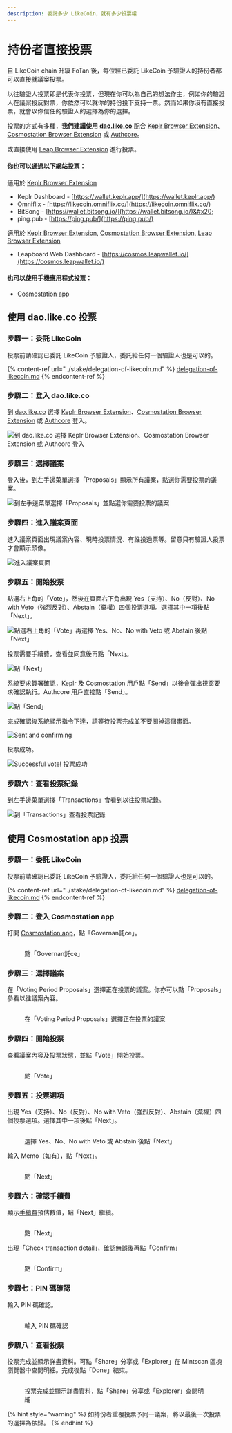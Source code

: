 ```yaml
---
description: 委託多少 LikeCoin，就有多少投票權
---
```


# 持份者直接投票

自 LikeCoin chain 升級 FoTan 後，每位經已委託 LikeCoin 予驗證人的持份者都可以直接就議案投票。

以往驗證人投票即是代表你投票，但現在你可以為自己的想法作主，例如你的驗證人在議案投反對票，你依然可以就你的持份投下支持一票。然而如果你沒有直接投票，就會以你信任的驗證人的選擇為你的選擇。

投票的方式有多種，**我們建議使用** [**dao.like.co**](direct-vote.md#shi-yong-dao.like.co-tou-piao) 配合 [Keplr Browser Extension](../wallet/keplr/)、[Cosmostation Browser Extension](../wallet/cosmostation/) 或 [Authcore](../../user-guide/liker-id/register/)。

或直接使用 [Leap Browser Extension](../wallet/leap/) 進行投票。

#### 你也可以通過以下網站投票：

適用於 [Keplr Browser Extension](../wallet/keplr/)

* Keplr Dashboard - [https://wallet.keplr.app/](https://wallet.keplr.app/)
* Omniflix - [https://likecoin.omniflix.co/](https://likecoin.omniflix.co/)
* BitSong - [https://wallet.bitsong.io/](https://wallet.bitsong.io/)&#x20;
* ping.pub - [https://ping.pub/](https://ping.pub/)

適用於 [Keplr Browser Extension](../wallet/keplr/), [Cosmostation Browser Extension](../wallet/cosmostation/), [Leap Browser Extension](../wallet/leap/)

* Leapboard Web Dashboard - [https://cosmos.leapwallet.io/](https://cosmos.leapwallet.io/)

#### 也可以使用手機應用程式投票：

* [Cosmostation app](direct-vote.md#shi-yong-cosmostation-app-tou-piao)

## 使用  dao.like.co 投票

### 步驟一：委託 LikeCoin

投票前請確認已委託 LikeCoin 予驗證人，委託給任何一個驗證人也是可以的。

{% content-ref url="../stake/delegation-of-likecoin.md" %}
[delegation-of-likecoin.md](../stake/delegation-of-likecoin.md)
{% endcontent-ref %}

### 步驟二：登入 dao.like.co

到 [dao.like.co](https://dao.like.co/) 選擇 [Keplr Browser Extension](../wallet/keplr/)、[Cosmostation Browser Extension](../wallet/cosmostation/) 或 [Authcore](../../user-guide/liker-id/register/) 登入。

![到 dao.like.co 選擇 Keplr Browser Extension、Cosmostation Browser Extension 或 Authcore 登入](<../../.gitbook/assets/Civic Liker Web 3-01.png>)

### &#xD;步驟三：選擇議案

登入後，到左手邊菜單選擇「Proposals」顯示所有議案，點選你需要投票的議案。

![到左手邊菜單選擇「Proposals」並點選你需要投票的議案](<../../.gitbook/assets/direct vote 02.png>)

### &#xD;步驟四：進入議案頁面

進入議案頁面出現議案內容、現時投票情況、有誰投過票等。留意只有驗證人投票才會顯示頭像。

![進入議案頁面](<../../.gitbook/assets/direct vote 03.png>)

### 步驟五：開始投票

點選右上角的「Vote」，然後在頁面右下角出現&#x20;Yes（支持）、No（反對）、No with Veto（強烈反對）、Abstain（棄權）四個投票選項。選擇其中一項後點「Next」。

![點選右上角的「Vote」再選擇 Yes、No、No with Veto 或 Abstain 後點「Next」](<../../.gitbook/assets/direct vote 04.png>)

投票需要手續費，查看並同意後再點「Next」。



![點「Next」](<../../.gitbook/assets/direct vote 05.png>)

系統要求簽署確認，Keplr 及 Cosmostation 用戶點「Send」以後會彈出視窗要求確認執行。Authcore 用戶直接點「Send」。

![點「Send」](<../../.gitbook/assets/direct vote 06.png>)

完成確認後系統顯示指令下達，請等待投票完成並不要關掉這個畫面。

![Sent and confirming](<../../.gitbook/assets/direct vote 07.png>)

投票成功。

![Successful vote! 投票成功](<../../.gitbook/assets/direct vote 08.png>)

### &#xD;步驟六：查看投票紀錄

到左手邊菜單選擇「Transactions」會看到以往投票紀錄。

![到「Transactions」查看投票記錄](<../../.gitbook/assets/direct vote 09.png>)

## 使用 Cosmostation app 投票

### 步驟一：委託 LikeCoin

投票前請確認已委託 LikeCoin 予驗證人，委託給任何一個驗證人也是可以的。

{% content-ref url="../stake/delegation-of-likecoin.md" %}
[delegation-of-likecoin.md](../stake/delegation-of-likecoin.md)
{% endcontent-ref %}

### 步驟二：登入 Cosmostation app

打開 [Cosmostation app](../wallet/cosmostation-mobile/)，點「Governan託ce」。

<figure><img src="../../.gitbook/assets/Cosmostation mobile vote 1.png" alt=""><figcaption><p>點「Governan託ce」</p></figcaption></figure>

### 步驟三：選擇議案

在「Voting Period Proposals」選擇正在投票的議案。你亦可以點「Proposals」參看以往議案內容。

<figure><img src="../../.gitbook/assets/Cosmostation mobile vote 2.png" alt=""><figcaption><p>在「Voting Period Proposals」選擇正在投票的議案</p></figcaption></figure>

### 步驟四：開始投票

查看議案內容及投票狀態，並點「Vote」開始投票。

<figure><img src="../../.gitbook/assets/Cosmostation mobile vote 3.png" alt=""><figcaption><p>點「Vote」</p></figcaption></figure>

### 步驟五：投票選項

出現 Yes（支持）、No（反對）、No with Veto（強烈反對）、Abstain（棄權）四個投票選項。選擇其中一項後點「Next」。

<figure><img src="../../.gitbook/assets/Cosmostation mobile vote 4.png" alt=""><figcaption><p>選擇 Yes、No、No with Veto 或 Abstain 後點「Next」</p></figcaption></figure>

輸入 Memo（如有），點「Next」。

<figure><img src="../../.gitbook/assets/Cosmostation mobile vote 5.png" alt=""><figcaption><p>點「Next」</p></figcaption></figure>

### 步驟六：確認手續費

顯示[手續費](../wallet/transaction-fee.md)預估數值，點「Next」繼續。

<figure><img src="../../.gitbook/assets/Cosmostation mobile vote 6.png" alt=""><figcaption><p>點「Next」</p></figcaption></figure>

出現「Check transaction detail」，確認無誤後再點「Confirm」

<figure><img src="../../.gitbook/assets/Cosmostation mobile vote 7.png" alt=""><figcaption><p>點「Confirm」</p></figcaption></figure>

### 步驟七：PIN 碼確認

輸入 PIN 碼確認。

<figure><img src="../../.gitbook/assets/Cosmostation mobile send 7.jpg" alt=""><figcaption><p>輸入 PIN 碼確認</p></figcaption></figure>

### 步驟八：查看投票

投票完成並顯示詳盡資料。可點「Share」分享或「Explorer」在 Mintscan 區塊瀏覽器中查閱明細。完成後點「Done」結束。

<figure><img src="../../.gitbook/assets/Cosmostation mobile vote 8.png" alt=""><figcaption><p>投票完成並顯示詳盡資料，點「Share」分享或「Explorer」查閱明細</p></figcaption></figure>

{% hint style="warning" %}
如持份者重覆投票予同一議案，將以最後一次投票的選擇為依歸。
{% endhint %}
